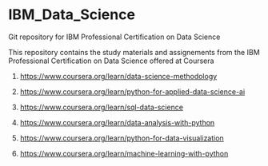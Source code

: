 # IBM_Data_Science
Git repository for IBM Professional Certification on Data Science

This repository contains the study materials and assignements from the 
IBM Professional Certification on Data Science offered at Coursera

1. https://www.coursera.org/learn/data-science-methodology

2. https://www.coursera.org/learn/python-for-applied-data-science-ai

3. https://www.coursera.org/learn/sql-data-science

4. https://www.coursera.org/learn/data-analysis-with-python

5. https://www.coursera.org/learn/python-for-data-visualization

6. https://www.coursera.org/learn/machine-learning-with-python







